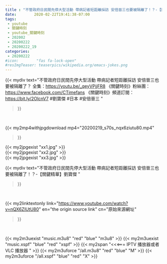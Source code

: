 ```yaml
---
title : "不管政府日民間先停大型活動 帶病記者短距離採訪 安倍晉三也要被隔離了！？-【關鍵精華】劉寶傑 "
date:        2020-02-22T19:41:38-07:00
tags:
 - youtube
 - 關鍵時刻
 - youtube_關鍵時刻
 - 202002
 - 20200222
 - 20200222_19
categories:
 - 20200222
#icon:        "fas fa-lock-open"
#resImgTeaser: teaserpics/wikipedia.org/emacs-jokes.png
---
```


{{< mydiv text="不管政府日民間先停大型活動 帶病記者短距離採訪 安倍晉三也要被隔離了？ 全集：https://youtu.be/_qeyVPjjFR8  《關鍵時刻》粉絲團：https://www.facebook.com/CTimefans 《關鍵時刻》頻道訂閱：https://bit.ly/2OlcnV7  #劉寶傑 #日本 #安倍晉三 "
>}}
<br>


{{< my2mp4withjpgdownload mp4="20200219_s70s_nqx6ziutu80.mp4"
>}}

{{< my2jpgexist "xx1.jpg" >}}<br>
{{< my2jpgexist "xx2.jpg" >}}<br>
{{< my2jpgexist "xx3.jpg" >}}<br>



{{< mydiv text="不管政府日民間先停大型活動 帶病記者短距離採訪 安倍晉三也要被隔離了！？-【關鍵精華】劉寶傑 "
>}}
<br>

{{< my2linktextonly link="https://www.youtube.com/watch?v=nQX6ZIUtU80"
en="the origin source link" cn="原始來源網址"
>}}


<br>

{{< my2m3uexist "music.m3u8" "red"  "blue" "m3u8" >}} {{< my2m3uexist "music.xspf" "blue" "red"  "xspf" >}} {{< my2span "<<<=== IPTV 播放器或者 VLC 播放器 " >}} {{< my2m3uforce "/all.m3u8" "red"  "blue" "M" >}} {{< my2m3uforce "/all.xspf" "blue" "red"  "X" >}} 
